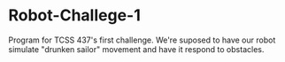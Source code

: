 # Robot-Challege-1
Program for TCSS 437's first challenge. We're suposed to have our robot simulate "drunken sailor" movement and have it respond to obstacles. 
